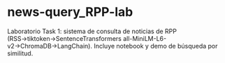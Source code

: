 # news-query_RPP-lab
Laboratorio Task 1: sistema de consulta de noticias de RPP (RSS→tiktoken→SentenceTransformers all-MiniLM-L6-v2→ChromaDB→LangChain). Incluye notebook y demo de búsqueda por similitud.
